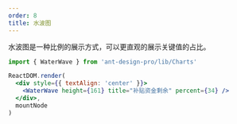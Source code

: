 ```yaml
---
order: 8
title: 水波图
---
```


水波图是一种比例的展示方式，可以更直观的展示关键值的占比。

```jsx
import { WaterWave } from 'ant-design-pro/lib/Charts'

ReactDOM.render(
  <div style={{ textAlign: 'center' }}>
    <WaterWave height={161} title="补贴资金剩余" percent={34} />
  </div>,
  mountNode
)
```
